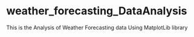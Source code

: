 # weather_forecasting_DataAnalysis
This is the Analysis of Weather Forecasting data Using MatplotLib library
